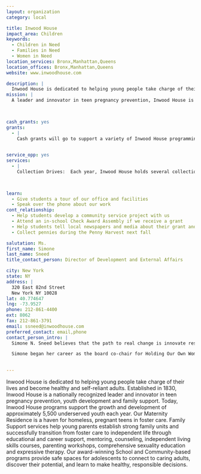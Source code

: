 ```yaml
---
layout: organization
category: local

title: Inwood House
impact_area: Children
keywords: 
  - Children in Need
  - Families in Need
  - Women in Need
location_services: Bronx,Manhattan,Queens
location_offices: Bronx,Manhattan,Queens
website: www.inwoodhouse.com

description: |
  Inwood House is dedicated to helping young people take charge of their lives and become healthy and self-reliant adults.  Established in 1830, Inwood House is a nationally recognized leader and innovator in teen pregnancy prevention, youth development and family support.  Today, Inwood House programs support the growth and development of approximately 5,500 underserved youth each year. Our Maternity Residence is a haven for homeless, pregnant teens in foster care. Family Support services help young parents establish strong family units and successfully transition from foster care to independent life through educational and career support, mentoring, counseling, independent living skills courses, parenting workshops, comprehensive sexuality education and expressive therapy. Our award-winning School and Community-based programs provide safe spaces for adolescents to connect to caring adults, discover their potential, and learn to make healthy, responsible decisions.  
mission: |
  A leader and innovator in teen pregnancy prevention, Inwood House is dedicated to helping young people become self reliant, healthy adults. We help teens take charge of their lives by:

  

cash_grants: yes
grants: 
  - |
    Cash grants will go to support a variety of Inwood House programming, including our youth development programs in the Bronx, such as Boys to Men or Teen Choice, or our programs for homeless pregnant and parenting teens to help them become independent and prepared parents.  A $1,000 grant would support a young woman to work with our Career Specialist for a year to help her prepare for a career to support herself and her child.

    
service_opp: yes
services: 
  - |
    Collection Drives:  Each year, Inwood House holds several collection drives, for needs ranging from back-to-school supplies (backpacks, paper, pencils, pens, etc.) to gifts during the holiday season.  If you could help with collecting these items, it would be a great help.

    

learn: 
  - Give students a tour of our office and facilities
  - Speak over the phone about our work
cont_relationship: 
  - Help students develop a community service project with us
  - Attend an in-school Check Award Assembly if we receive a grant
  - Help students tell local newspapers and media about their grant and/or project with us
  - Collect pennies during the Penny Harvest next fall

salutation: Ms.
first_name: Simone
last_name: Sneed
title_contact_person: Director of Development and External Affairs

city: New York
state: NY
address: |
  320 East 82nd Street  
  New York NY 10028
lat: 40.774647
lng: -73.9527
phone: 212-861-4400
ext: 8062
fax: 212-861-3791
email: ssneed@inwoodhouse.com
preferred_contact: email,phone
contact_person_intro: |
  Simone N. Sneed believes that the path to real change is innovate resource management. She combines her expertise in non-profit management, sustainability and fundraising with her dedication to wellness and joy to lead and transform individuals and social impact institutions. Known for her electric energy and positive passion, as our Director of Development and External Affairs Simone is developing opportunities and infrastructure to help employees and supporters direct their dedication to the agency’s work. She also plays a key role in the creation and management of strategy.

  Simone began her career as the board co-chair for Holding Our Own Women’s Foundation in Albany, NY, and developed her expertise fundraising in service to often-neglected communities with the Astraea Foundation, Girl Scouts of America, Community Access and the New York Women’s Foundation. Featured in the New York Times, Ebony Magazine, the Huffington Post and the Advocate, Simone speaks and writes frequently on social innovation and sustainability. 

  
---
```

Inwood House is dedicated to helping young people take charge of their lives and become healthy and self-reliant adults.  Established in 1830, Inwood House is a nationally recognized leader and innovator in teen pregnancy prevention, youth development and family support.  Today, Inwood House programs support the growth and development of approximately 5,500 underserved youth each year. Our Maternity Residence is a haven for homeless, pregnant teens in foster care. Family Support services help young parents establish strong family units and successfully transition from foster care to independent life through educational and career support, mentoring, counseling, independent living skills courses, parenting workshops, comprehensive sexuality education and expressive therapy. Our award-winning School and Community-based programs provide safe spaces for adolescents to connect to caring adults, discover their potential, and learn to make healthy, responsible decisions.  